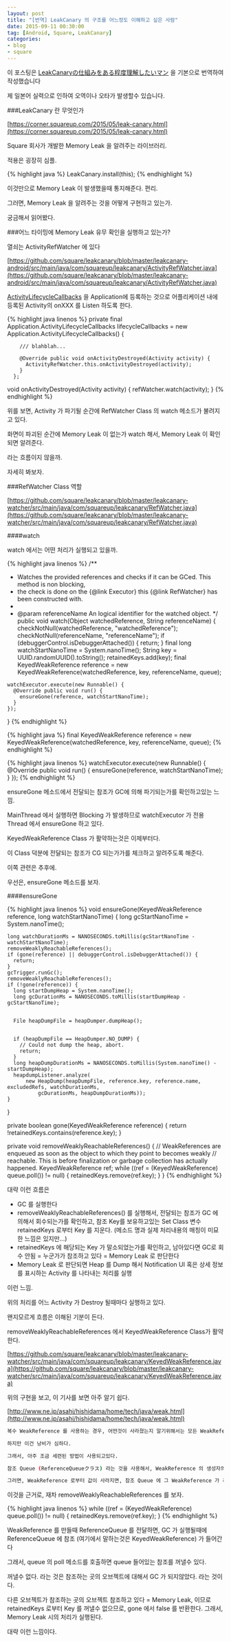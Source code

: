 ```yaml
---
layout: post
title: "[번역] LeakCanary 의 구조를 어느정도 이해하고 싶은 사람"
date: 2015-09-11 00:30:00
tag: [Android, Square, LeakCanary]
categories:
- blog
- square
---
```

<!--more-->

이 포스팅은 [LeakCanaryの仕組みをある程度理解したいマン](http://hogehuga.com/post-696/) 을 기본으로 번역하여 작성했습니다

제 일본어 실력으로 인하여 오역이나 오타가 발생할수 있습니다.

<!--more-->

###LeakCanary 란 무엇인가

[https://corner.squareup.com/2015/05/leak-canary.html](https://corner.squareup.com/2015/05/leak-canary.html)

Square 회사가 개발한 Memory Leak 을 알려주는 라이브러리.

적용은 굉장히 심플.

{% highlight java %}
LeakCanary.install(this);
{% endhighlight %}

이것만으로 Memory Leak 이 발생했을때 통지해준다. 편리.

그러면, Memory Leak 을 알려주는 것을 어떻게 구현하고 있는가.

궁금해서 읽어봤다.

###어느 타이밍에 Memory Leak 유무 확인을 실행하고 있는가?

열쇠는 ActivityRefWatcher 에 있다

[https://github.com/square/leakcanary/blob/master/leakcanary-android/src/main/java/com/squareup/leakcanary/ActivityRefWatcher.java](https://github.com/square/leakcanary/blob/master/leakcanary-android/src/main/java/com/squareup/leakcanary/ActivityRefWatcher.java)

[ActivityLifecycleCallbacks](http://developer.android.com/reference/android/app/Application.html#registerActivityLifecycleCallbacks(android.app.Application.ActivityLifecycleCallbacks)) 을 Application에 등록하는 것으로 어플리케이션 내에 등록된 Activity의 onXXX 를 Listen 하도록 한다.

{% highlight java linenos %}
private final Application.ActivityLifecycleCallbacks lifecycleCallbacks =
      new Application.ActivityLifecycleCallbacks() {

        /// blahblah...

        @Override public void onActivityDestroyed(Activity activity) {
          ActivityRefWatcher.this.onActivityDestroyed(activity);
        }
      };

void onActivityDestroyed(Activity activity) {
    refWatcher.watch(activity);
}
{% endhighlight %}

위를 보면, Activity 가 파기될 순간에 RefWatcher Class 의 watch 메소드가 불려지고 있다.

화면이 파괴된 순간에 Memory Leak 이 없는가 watch 해서, Memory Leak 이 확인되면 알려준다.

라는 흐름이지 않을까.

자세히 봐보자.

###RefWatcher Class 역할

[https://github.com/square/leakcanary/blob/master/leakcanary-watcher/src/main/java/com/squareup/leakcanary/RefWatcher.java](https://github.com/square/leakcanary/blob/master/leakcanary-watcher/src/main/java/com/squareup/leakcanary/RefWatcher.java)

####watch

watch 에서는 어떤 처리가 실행되고 있을까.

{% highlight java linenos %}
/**
   * Watches the provided references and checks if it can be GCed. This method is non blocking,
   * the check is done on the {@link Executor} this {@link RefWatcher} has been constructed with.
   *
   * @param referenceName An logical identifier for the watched object.
   */
  public void watch(Object watchedReference, String referenceName) {
    checkNotNull(watchedReference, "watchedReference");
    checkNotNull(referenceName, "referenceName");
    if (debuggerControl.isDebuggerAttached()) {
      return;
    }
    final long watchStartNanoTime = System.nanoTime();
    String key = UUID.randomUUID().toString();
    retainedKeys.add(key);
    final KeyedWeakReference reference =
        new KeyedWeakReference(watchedReference, key, referenceName, queue);


    watchExecutor.execute(new Runnable() {
      @Override public void run() {
        ensureGone(reference, watchStartNanoTime);
      }
    });
  }
{% endhighlight %}

{% highlight java %}
final KeyedWeakReference reference =
        new KeyedWeakReference(watchedReference, key, referenceName, queue);
{% endhighlight %}

{% highlight java linenos %}
watchExecutor.execute(new Runnable() {
      @Override public void run() {
        ensureGone(reference, watchStartNanoTime);
      }
});
{% endhighlight %}

ensureGone 메소드에서 전달되는 참조가 GC에 의해 파기되는가를 확인하고있는 느낌.

MainThread 에서 실행하면 Blocking 가 발생하므로 watchExecutor 가 전용 Thread 에서 ensureGone 하고 있다.

KeyedWeakReference Class 가 활약하는것은 이제부터다.

이 Class 덕분에 전달되는 참조가 CG 되는가가를 체크하고 알려주도록 해준다.

이쪽 관련은 추후에.

우선은, ensureGone 메소드를 보자.

####ensureGone

{% highlight java linenos %}
void ensureGone(KeyedWeakReference reference, long watchStartNanoTime) {
    long gcStartNanoTime = System.nanoTime();


    long watchDurationMs = NANOSECONDS.toMillis(gcStartNanoTime - watchStartNanoTime);
    removeWeaklyReachableReferences();
    if (gone(reference) || debuggerControl.isDebuggerAttached()) {
      return;
    }
    gcTrigger.runGc();
    removeWeaklyReachableReferences();
    if (!gone(reference)) {
      long startDumpHeap = System.nanoTime();
      long gcDurationMs = NANOSECONDS.toMillis(startDumpHeap - gcStartNanoTime);


      File heapDumpFile = heapDumper.dumpHeap();


      if (heapDumpFile == HeapDumper.NO_DUMP) {
        // Could not dump the heap, abort.
        return;
      }
      long heapDumpDurationMs = NANOSECONDS.toMillis(System.nanoTime() - startDumpHeap);
      heapdumpListener.analyze(
          new HeapDump(heapDumpFile, reference.key, reference.name, excludedRefs, watchDurationMs,
              gcDurationMs, heapDumpDurationMs));
    }
  }


  private boolean gone(KeyedWeakReference reference) {
    return !retainedKeys.contains(reference.key);
  }


  private void removeWeaklyReachableReferences() {
    // WeakReferences are enqueued as soon as the object to which they point to becomes weakly
    // reachable. This is before finalization or garbage collection has actually happened.
    KeyedWeakReference ref;
    while ((ref = (KeyedWeakReference) queue.poll()) != null) {
      retainedKeys.remove(ref.key);
    }
  }
{% endhighlight %}

대략 이런 흐름은

- GC 를 실행한다
- removeWeaklyReachableReferences() 를 실행해서, 전달되는 참조가 GC 에 의해서 회수되는가를 확인하고, 참조 Key를 보유하고있는 Set Class 변수 retainedKeys 로부터 Key 를 지운다. (메소드 명과 실제 처리내용의 매칭이 미묘한 느낌은 있지만...)
- retainedKeys 에 해당되는 Key 가 말소되었는가를 확인하고, 남아있다면 GC로 회수 안됨 = 누군가가 참조하고 있다 = Memory Leak 로 판단한다
- Memory Leak 로 판단되면 Heap 를 Dump 해서 Notification UI 혹은 상세 정보를 표시하는 Activity 를 나타내는 처리를 실행

이런 느낌.

위의 처리를 어느 Activity 가 Destroy 될때마다 실행하고 있다.

왠지모르게 흐름은 이해된 기분이 든다.

removeWeaklyReachableReferences 에서 KeyedWeakReference Class가 활약한다.

[https://github.com/square/leakcanary/blob/master/leakcanary-watcher/src/main/java/com/squareup/leakcanary/KeyedWeakReference.java](https://github.com/square/leakcanary/blob/master/leakcanary-watcher/src/main/java/com/squareup/leakcanary/KeyedWeakReference.java)

위의 구현을 보고, 이 기사를 보면 아주 알기 쉽다.

[http://www.ne.jp/asahi/hishidama/home/tech/java/weak.html](http://www.ne.jp/asahi/hishidama/home/tech/java/weak.html)

```bash
복수 WeakReference 를 사용하는 경우, 어떤것이 사라졌는지 알기위해서는 모든 WeakReference 를 리스트 혹은 어떤 것에 넣어두고 하나하나 get() 해서 null 이 반환되는지를 체크하면 좋을듯하다.

하지만 이건 낭비가 심하다.

그래서, 아주 조금 세련된 방법이 사용되고있다.

참조 Queue (ReferenceQueueクラス) 라는 것을 사용해서, WeakReference 의 생성자의 파라매터로 전달한다.

그러면, WeakReference 로부터 값이 사라지면, 참조 Queue 에 그 WeakReference 가 추가된다.
```

이것을 근거로, 재차 removeWeaklyReachableReferences 를 보자.

{% highlight java linenos %}
while ((ref = (KeyedWeakReference) queue.poll()) != null) {
      retainedKeys.remove(ref.key);
}
{% endhighlight %}

WeakReference 를 만들때 ReferenceQueue 를 전달하면, GC 가 실행될때에 ReferenceQueue 에 참조 (여기에서 말하는것은 KeyedWeakReference) 가 들어간다

그래서, queue 의 poll 메소드를 호출하면 queue 들어있는 참조를 꺼낼수 있다.

꺼낼수 없다. 라는 것은 참조하는 곳의 오브젝트에 대해서 GC 가 되지않았다. 라는 것이다.

다른 오브젝트가 참조하는 곳의 오브젝트 참조하고 있다 = Memory Leak, 이므로 retainedKeys 로부터 Key 를 꺼낼수 없으므로, gone 에서 false 를 반환한다. 그래서, Memory Leak 시의 처리가 실행된다.

대략 이런 느낌이다.
